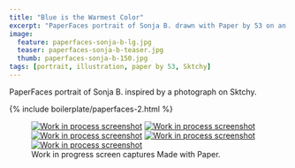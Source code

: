 ```yaml
---
title: "Blue is the Warmest Color"
excerpt: "PaperFaces portrait of Sonja B. drawn with Paper by 53 on an iPad."
image: 
  feature: paperfaces-sonja-b-lg.jpg
  teaser: paperfaces-sonja-b-teaser.jpg
  thumb: paperfaces-sonja-b-150.jpg
tags: [portrait, illustration, paper by 53, Sktchy]
---
```


PaperFaces portrait of Sonja B. inspired by a photograph on Sktchy.

{% include boilerplate/paperfaces-2.html %}

<figure class="third">
  <a href="{{ site.url }}/images/paperfaces-sonja-b-process-1-lg.jpg"><img src="{{ site.url }}/images/paperfaces-sonja-b-process-1-600.jpg" alt="Work in process screenshot"></a>
  <a href="{{ site.url }}/images/paperfaces-sonja-b-process-2-lg.jpg"><img src="{{ site.url }}/images/paperfaces-sonja-b-process-2-600.jpg" alt="Work in process screenshot"></a>
  <a href="{{ site.url }}/images/paperfaces-sonja-b-process-3-lg.jpg"><img src="{{ site.url }}/images/paperfaces-sonja-b-process-3-600.jpg" alt="Work in process screenshot"></a>
  <a href="{{ site.url }}/images/paperfaces-sonja-b-process-4-lg.jpg"><img src="{{ site.url }}/images/paperfaces-sonja-b-process-4-600.jpg" alt="Work in process screenshot"></a>
  <a href="{{ site.url }}/images/paperfaces-sonja-b-process-5-lg.jpg"><img src="{{ site.url }}/images/paperfaces-sonja-b-process-5-600.jpg" alt="Work in process screenshot"></a>
  <figcaption>Work in progress screen captures Made with Paper.</figcaption>
</figure>
